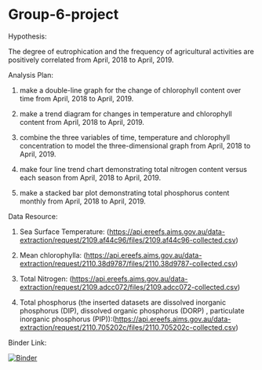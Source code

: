 # Group-6-project
Hypothesis:

The degree of eutrophication and the frequency of agricultural activities are positively correlated from April, 2018 to April, 2019.

Analysis Plan:

1. make a double-line graph for the change of chlorophyll content over time from April, 2018 to April, 2019.

2. make a trend diagram for changes in temperature and chlorophyll content from April, 2018 to April, 2019.

3. combine the three variables of time, temperature and chlorophyll concentration to model the three-dimensional graph from April, 2018 to April, 2019.

4. make four line trend chart demonstrating total nitrogen content versus each season from April, 2018 to April, 2019.

5. make a stacked bar plot demonstrating total phosphorus content monthly from April, 2018 to April, 2019.


Data Resource:

1. Sea Surface Temperature: (https://api.ereefs.aims.gov.au/data-extraction/request/2109.af44c96/files/2109.af44c96-collected.csv)

2. Mean chlorophylla: (https://api.ereefs.aims.gov.au/data-extraction/request/2110.38d9787/files/2110.38d9787-collected.csv)

3. Total Nitrogen: (https://api.ereefs.aims.gov.au/data-extraction/request/2109.adcc072/files/2109.adcc072-collected.csv)

4. Total phosphorus (the inserted datasets are dissolved inorganic phosphorus (DIP), dissolved organic phosphorus (DORP) , particulate inorganic phosphorus (PIP)):(https://api.ereefs.aims.gov.au/data-extraction/request/2110.705202c/files/2110.705202c-collected.csv)

Binder Link:

[![Binder](https://mybinder.org/badge_logo.svg)](https://mybinder.org/v2/gh/Utime17chifan8/Group-6-project/main)
